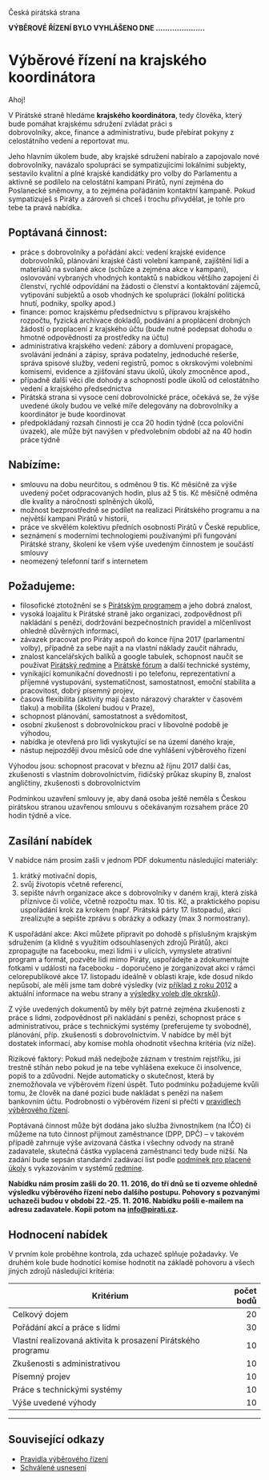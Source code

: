 Česká pirátská strana  

**VÝBĚROVÉ ŘÍZENÍ BYLO VYHLÁŠENO DNE .....................**

Výběrové řízení na krajského koordinátora
========================

Ahoj!

V Pirátské straně hledáme **krajského koordinátora**, tedy člověka, který bude pomáhat krajskému sdružení zvládat práci s  
dobrovolníky, akce, finance a administrativu, bude přebírat pokyny z celostátního vedení a reportovat mu. 

Jeho hlavním úkolem bude, aby krajské sdružení nabíralo a zapojovalo nové dobrovolníky, navázalo spolupráci 
se sympatizujícími lokálními subjekty, sestavilo kvalitní a plné krajské kandidátky pro volby do Parlamentu a aktivně se 
podílelo na celostátní kampani Pirátů, nyní zejména do Poslanecké sněmovny, a to zejména pořádáním kontaktní kampaně.
Pokud sympatizuješ s Piráty a zároveň si chceš i trochu přivydělat, je tohle pro tebe ta pravá nabídka. 

## Poptávaná činnost:

* práce s dobrovolníky a pořádání akcí: vedení krajské evidence dobrovolníků, plánování krajské části volební kampaně, zajištění lidí a materiálů na svolané akce (schůze a zejména akce v kampani), oslovování vybraných vhodných kontaktů s nabídkou většího zapojení či členství, rychlé odpovídání na žádosti o členství a kontaktování zájemců, vytipování subjektů a osob vhodných ke spolupráci (lokální politická hnutí, podniky, spolky apod.)
* finance: pomoc krajskému předsednictvu s přípravou krajského rozpočtu, fyzická archivace dokladů, podávání a proplácení drobných žádostí o proplacení z krajského účtu (bude nutné podepsat dohodu o hmotné odpovědnosti za prostředky na účtu)
* administrativa krajského vedení: zábory a domluvení propagace, svolávání jednání a zápisy, správa podatelny, jednoduché rešerše, správa spisové služby, vedení registrů, pomoc s okrskovými volebními komisemi, evidence a zjišťování stavu úkolů, úkoly zmocněnce apod., 
* případně další věci dle dohody a schopností podle úkolů od celostátního vedení a krajského předsednictva
* Pirátská strana si vysoce cení dobrovolnické práce, očekává se, že výše uvedené úkoly budou ve velké míře delegovány na dobrovolníky a koordinátor je bude koordinovat
* předpokládaný rozsah činnosti je cca 20 hodin týdně (cca poloviční úvazek), ale může být navýšen v předvolebním období až na 40 hodin práce týdně

## Nabízíme:

* smlouvu na dobu neurčitou, s odměnou 9 tis. Kč měsíčně za výše uvedený počet odpracovaných hodin, plus až 5 tis. Kč měsíčně odměna dle kvality a náročnosti splněných úkolů,
* možnost bezprostředně se podílet na realizaci Pirátského programu a na největší kampani Pirátů v historii,
* práce ve skvělém kolektivu předních osobností Pirátů v České republice,
* seznámení s moderními technologiemi používanými při fungování Pirátské strany, školení ke všem výše uvedeným činnostem je součástí smlouvy
* neomezený telefonní tarif s internetem

## Požadujeme:

* filosofické ztotožnění se s [Pirátským programem][program] a jeho dobrá znalost, 
* vysoká loajalitu k Pirátské straně jako organizaci, zodpovědnost při nakládání s penězi, dodržování bezpečnostních pravidel a mlčenlivost ohledně důvěrných informací,
* závazek pracovat pro Piráty aspoň do konce října 2017 (parlamentní volby), případně za sebe najít a na vlastní náklady zaučit náhradu,
* znalost kancelářských balíků a google tabulek, schopnost naučit se používat [Pirátský redmine][redmine] a [Pirátské fórum][forum] a další technické systémy,
* vynikající komunikační dovednosti i po telefonu, reprezentativní a příjemné vystupování, systematičnost, samostatnost, emoční stabilita a pracovitost, dobrý písemný projev,
* časová flexibilita (aktivity mají často nárazový charakter v časovém tlaku) a mobilita (školení budou v Praze),
* schopnost plánování, samostatnost a svědomitost,
* osobní zkušenost s dobrovolnickou prací v libovolné podobě je výhodou,
* nabídka je otevřená pro lidi vyskytující se na území daného kraje,
* nástup nejpozději dvou měsíců ode dne vyhlášení výběrového řízení

Výhodou jsou: schopnost pracovat v březnu až říjnu 2017 další čas, zkušenosti s vlastním dobrovolnictvím, řidičský průkaz skupiny B, znalost angličtiny, zkušenosti s dobrovolnictvím

Podmínkou uzavření smlouvy je, aby daná osoba ještě neměla s Českou pirátskou stranou uzavřenou smlouvu s očekávaným rozsahem práce 20 hodin týdně a více. 

[program]: https://www.pirati.cz/program/start
[forum]: https://forum.pirati.cz
[redmine]: https://redmine.pirati.cz/

## Zasílání nabídek

V nabídce nám prosím zašli v jednom PDF dokumentu následující materiály: 

1. krátký motivační dopis,
2. svůj životopis včetně referencí,
3. sepište návrh organizace akce s dobrovolníky v daném kraji, která získá příznivce či voliče, včetně rozpočtu max. 10 tis. Kč, a praktického popisu uspořádání krok za krokem (např. Pirátská párty 17. listopadu), akci zrealizujte a sepište zprávu s obrázky a odkazy (max 3 normostrany).


K uspořádání akce: Akci můžete připravit po dohodě s příslušným krajským sdružením (a klidně s využitím odsouhlasených zdrojů Pirátů), akci zpropagujte na facebooku, mezi lidmi i v ulicích, vymyslete atrativní program a formát, pozvěte lidi mimo Piráty, uspořádejte a zdokumentujte fotkami v události na facebooku - doporučeno je zorganizovat akci v rámci celorepublikové akce 17. listopadu ideálně v oblasti kraje, kde dosud nikdo nepůsobí, ale měli jsme tam dobré výsledky (viz [příklad z roku 2012](https://www.pirati.cz/tiskove-zpravy/17._listopad_-_bud_pirat) a aktuální informace na webu strany a [výsledky voleb dle okrsků](https://interaktivni.rozhlas.cz/krajske-volby-v-okrscich/)).

Z výše uvedených dokumentů by měly být patrné zejména zkušenosti z práce s lidmi, zodpovědnost při nakládání s penězi, schopnost práce s administrativou, práce s technickými systémy (preferujeme ty svobodné), plánování, příp. zkušenosti s dobrovolnictvím. V nabídce by měl být dostatek informací, aby komise mohla ohodnotit všechna kritéria (viz níže).


[plan]: https://redmine.pirati.cz/projects/senat/roadmap

Rizikové faktory: Pokud máš nedejbože záznam v trestním rejstříku, jsi trestně stíhán nebo pokud je na tebe vyhlášena exekuce či insolvence, popiš to a zdůvodni. Nejde automaticky o skutečnost, která by znemožňovala ve výběrovém řízení úspět. Tuto podmínku požadujeme kvůli tomu, že člověk na dané pozici bude nakládat s penězi na našem bankovním účtu. Podrobnosti o výběrovém řízení si přečti v [pravidlech výběrového řízení](pravidla.md). 

Poptávaná činnost může být dodána jako služba živnostníkem (na IČO) či můžeme na tuto činnost přijmout zaměstnance (DPP, DPČ) – v takovém případě zahrnuje výše avizovaná částka i všechny odvody na straně zadavatele, skutečná částka vyplacená zaměstnanci tedy bude nižší. Na zadání bude sepsán standardní zadávací list podle [podmínek pro placené úkoly](https://www.pirati.cz/rules/ppu) s vykazováním v systémů [redmine][redmine].

**Nabídku nám prosím zašli do 20. 11. 2016, do tří dnů se ti ozveme ohledně výsledku výběrového řízení nebo dalšího postupu. Pohovory s pozvanými uchazeči budou v období 22.-25. 11. 2016.  Nabídku pošli e-mailem na adresu zadavatele. Kopii potom na <info@pirati.cz>.**

## Hodnocení nabídek

V prvním kole proběhne kontrola, zda uchazeč splňuje požadavky. Ve druhém kole bude hodnotící komise hodnotit na základě pohovoru a všech jiných zdrojů následující kritéria:

Kritérium | počet bodů
--------- | ---------:
Celkový dojem | 20
Pořádání akcí a práce s lidmi | 30
Vlastní realizovaná aktivita k prosazení Pirátského programu | 10
Zkušenosti s administrativou | 10
Písemný projev | 10 
Práce s technickými systémy  | 10
Výše uvedené výhody  | 10
----

## Související odkazy

* [Pravidla výběrového řízení](pravidla.md)
* [Schválené usnesení](usneseni.md) 
